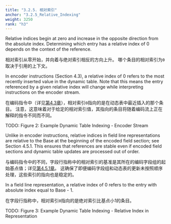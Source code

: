 ```yaml
---
title: "3.2.5. 相对索引"
anchor: "3.2.5_Relative_Indexing"
weight: 3250
rank: "h3"
---
```


Relative indices begin at zero and increase in the opposite direction from the absolute index. Determining which entry has a relative index of 0 depends on the context of the reference.

相对索引从零开始，并向着与绝对索引相反的方向上升。
哪个条目的相对索引为`0`取决于引用的上下文。

In encoder instructions (Section 4.3), a relative index of 0 refers to the most recently inserted value in the dynamic table. Note that this means the entry referenced by a given relative index will change while interpreting instructions on the encoder stream.

在编码指令中（详见[第4.3章]()），相对索引`0`指向的是在动态表中最近插入的那个条目。
注意，这意味着对于给定的相对索引值，其指向的条目将随着编码流上正在解释的指令不同而不同。

TODO: Figure 2: Example Dynamic Table Indexing - Encoder Stream

Unlike in encoder instructions, relative indices in field line representations are relative to the Base at the beginning of the encoded field section; see Section 4.5.1. This ensures that references are stable even if encoded field sections and dynamic table updates are processed out of order.

与编码指令中的不同，字段行指称中的相对索引的基准是其所在的编码字段组的起始基点值；详见[第4.5.1章]()。
这确保了即便编码字段组和动态表的更新未按照顺序处理，这些索引的指向也是稳定的。

In a field line representation, a relative index of 0 refers to the entry with absolute index equal to Base - 1.

在字段行指称中，相对索引`0`指向的是绝对索引比基点小1的条目。

TODO: Figure 3: Example Dynamic Table Indexing - Relative Index in Representation
